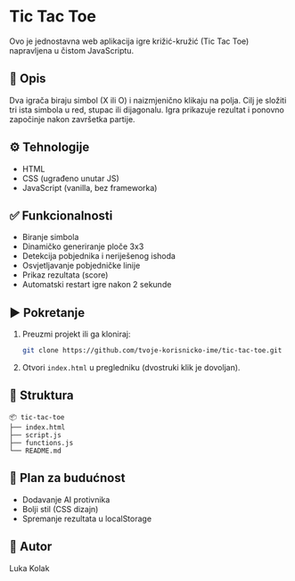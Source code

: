 # Tic Tac Toe

Ovo je jednostavna web aplikacija igre križić-kružić (Tic Tac Toe) napravljena u čistom JavaScriptu.

## 🎯 Opis

Dva igrača biraju simbol (X ili O) i naizmjenično klikaju na polja. Cilj je složiti tri ista simbola u red, stupac ili dijagonalu. Igra prikazuje rezultat i ponovno započinje nakon završetka partije.

## ⚙️ Tehnologije

- HTML
- CSS (ugrađeno unutar JS)
- JavaScript (vanilla, bez frameworka)

## ✅ Funkcionalnosti

- Biranje simbola
- Dinamičko generiranje ploče 3x3
- Detekcija pobjednika i neriješenog ishoda
- Osvjetljavanje pobjedničke linije
- Prikaz rezultata (score)
- Automatski restart igre nakon 2 sekunde

## ▶️ Pokretanje

1. Preuzmi projekt ili ga kloniraj:

   ```bash
   git clone https://github.com/tvoje-korisnicko-ime/tic-tac-toe.git
   ```

2. Otvori `index.html` u pregledniku (dvostruki klik je dovoljan).

## 📁 Struktura

```
📦 tic-tac-toe
├── index.html
├── script.js
├── functions.js
└── README.md
```

## 📝 Plan za budućnost

- Dodavanje AI protivnika
- Bolji stil (CSS dizajn)
- Spremanje rezultata u localStorage

## 🙌 Autor

Luka Kolak
